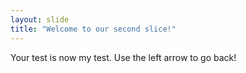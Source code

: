 ```yaml
---
layout: slide
title: "Welcome to our second slice!"
---
```

Your test is now my test.
Use the left arrow to go back!
